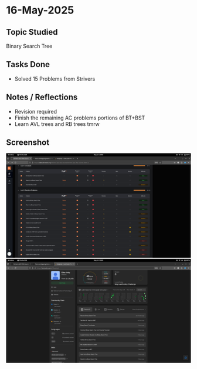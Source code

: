 # 16-May-2025

## Topic Studied
Binary Search Tree

## Tasks Done

- Solved 15 Problems from Strivers

## Notes / Reflections
- Revision required
- Finish the remaining AC problems portions of BT+BST
- Learn AVL trees and RB trees tmrw

## Screenshot
![Profile Leetcode/Striver](../screenshots/9.1.png)
![Profile Leetcode/Striver](../screenshots/9.2.png)
